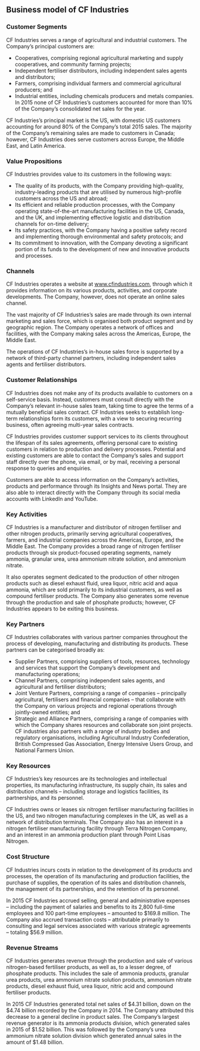 Business model of CF Industries
-------------------------------

 ### Customer Segments

 CF Industries serves a range of agricultural and industrial customers. The Company’s principal customers are:

  * Cooperatives, comprising regional agricultural marketing and supply cooperatives, and community farming projects;
 * Independent fertiliser distributors, including independent sales agents and distributors;
 * Farmers, comprising individual farmers and commercial agricultural producers; and
 * Industrial entities, including chemicals producers and metals companies.
  In 2015 none of CF Industries’s customers accounted for more than 10% of the Company’s consolidated net sales for the year.

 CF Industries’s principal market is the US, with domestic US customers accounting for around 80% of the Company’s total 2015 sales. The majority of the Company’s remaining sales are made to customers in Canada; however, CF Industries does serve customers across Europe, the Middle East, and Latin America.

 ### Value Propositions

 CF Industries provides value to its customers in the following ways:

  * The quality of its products, with the Company providing high-quality, industry-leading products that are utilised by numerous high-profile customers across the US and abroad;
 * Its efficient and reliable production processes, with the Company operating state-of-the-art manufacturing facilities in the US, Canada, and the UK, and implementing effective logistic and distribution channels for on-time delivery;
 * Its safety practices, with the Company having a positive safety record and implementing thorough environmental and safety protocols; and
 * Its commitment to innovation, with the Company devoting a significant portion of its funds to the development of new and innovative products and processes.
  ### Channels

 CF Industries operates a website at www.cfindustries.com, through which it provides information on its various products, activities, and corporate developments. The Company, however, does not operate an online sales channel.

 The vast majority of CF Industries’s sales are made through its own internal marketing and sales force, which is organised both product segment and by geographic region. The Company operates a network of offices and facilities, with the Company making sales across the Americas, Europe, the Middle East.

 The operations of CF Industries’s in-house sales force is supported by a network of third-party channel partners, including independent sales agents and fertiliser distributors.

 ### Customer Relationships

 CF Industries does not make any of its products available to customers on a self-service basis. Instead, customers must consult directly with the Company’s relevant in-house sales team, taking time to agree the terms of a mutually beneficial sales contract. CF Industries seeks to establish long-term relationships form its customers, with a view to securing recurring business, often agreeing multi-year sales contracts.

 CF Industries provides customer support services to its clients throughout the lifespan of its sales agreements, offering personal care to existing customers in relation to production and delivery processes. Potential and existing customers are able to contact the Company’s sales and support staff directly over the phone, via email, or by mail, receiving a personal response to queries and enquiries.

 Customers are able to access information on the Company’s activities, products and performance through its Insights and News portal. They are also able to interact directly with the Company through its social media accounts with LinkedIn and YouTube.

 ### Key Activities

 CF Industries is a manufacturer and distributor of nitrogen fertiliser and other nitrogen products, primarily serving agricultural cooperatives, farmers, and industrial companies across the Americas, Europe, and the Middle East. The Company provides a broad range of nitrogen fertiliser products through six product-focused operating segments, namely ammonia, granular urea, urea ammonium nitrate solution, and ammonium nitrate.

 It also operates segment dedicated to the production of other nitrogen products such as diesel exhaust fluid, urea liquor, nitric acid and aqua ammonia, which are sold primarily to its industrial customers, as well as compound fertiliser products. The Company also generates some revenue through the production and sale of phosphate products; however, CF Industries appears to be exiting this business.

 ### Key Partners

 CF Industries collaborates with various partner companies throughout the process of developing, manufacturing and distributing its products. These partners can be categorised broadly as:

  * Supplier Partners, comprising suppliers of tools, resources, technology and services that support the Company’s development and manufacturing operations;
 * Channel Partners, comprising independent sales agents, and agricultural and fertiliser distributors;
 * Joint Venture Partners, comprising a range of companies – principally agricultural, fertilisers and financial companies – that collaborate with the Company on various projects and regional operations through jointly-owned entities; and
 * Strategic and Alliance Partners, comprising a range of companies with which the Company shares resources and collaborate son joint projects.
  CF industries also partners with a range of industry bodies and regulatory organisations, including Agricultural Industry Confederation, British Compressed Gas Association, Energy Intensive Users Group, and National Farmers Union.

 ### Key Resources

 CF Industries’s key resources are its technologies and intellectual properties, its manufacturing infrastructure, its supply chain, its sales and distribution channels – including storage and logistics facilities, its partnerships, and its personnel.

 CF Industries owns or leases six nitrogen fertiliser manufacturing facilities in the US, and two nitrogen manufacturing complexes in the UK, as well as a network of distribution terminals. The Company also has an interest in a nitrogen fertiliser manufacturing facility through Terra Nitrogen Company, and an interest in an ammonia production plant through Point Lisas Nitrogen.

 ### Cost Structure

 CF Industries incurs costs in relation to the development of its products and processes, the operation of its manufacturing and production facilities, the purchase of supplies, the operation of its sales and distribution channels, the management of its partnerships, and the retention of its personnel.

 In 2015 CF Industries accrued selling, general and administrative expenses – including the payment of salaries and benefits to its 2,800 full-time employees and 100 part-time employees – amounted to $169.8 million. The Company also accrued transaction costs – attributable primarily to consulting and legal services associated with various strategic agreements – totaling $56.9 million.

 ### Revenue Streams

 CF Industries generates revenue through the production and sale of various nitrogen-based fertiliser products, as well as, to a lesser degree, of phosphate products. This includes the sale of ammonia products, granular urea products, urea ammonium nitrate solution products, ammonium nitrate products, diesel exhaust fluid, urea liquor, nitric acid and compound fertiliser products.

 In 2015 CF Industries generated total net sales of $4.31 billion, down on the $4.74 billion recorded by the Company in 2014. The Company attributed this decrease to a general decline in product sales. The Company’s largest revenue generator is its ammonia products division, which generated sales in 2015 of $1.52 billion. This was followed by the Company’s urea ammonium nitrate solution division which generated annual sales in the amount of $1.48 billion.